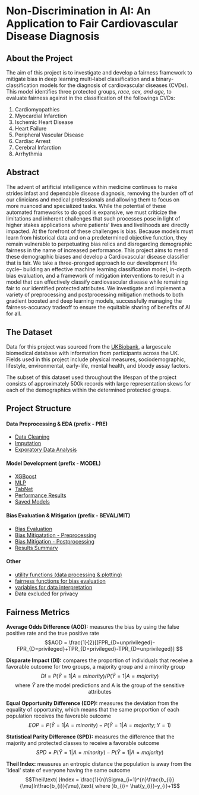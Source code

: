 # Non-Discrimination in AI: An Application to Fair Cardiovascular Disease Diagnosis


## About the Project

The aim of this project is to investigate and develop a fairness framework to mitigate bias in deep learning multi-label classification and a binary-classification models for the diagnosis of cardiovascular diseases (CVDs). This model identifies three protected groups, *race, sex, and age,* to evaluate fairness against in the classification of the followings CVDs:

  1. Cardiomyopathies
  2. Myocardial Infarction
  3. Ischemic Heart Disease
  4. Heart Failure
  5. Peripheral Vascular Disease
  6. Cardiac Arrest
  7. Cerebral Infarction
  8. Arrhythmia

## Abstract

The advent of artificial intelligence within medicine continues to make strides infast and dependable disease diagnosis, removing the burden off of our clinicians and medical professionals and allowing them to focus on more nuanced and specialized tasks. While the potential of these automated frameworks to do good is expansive, we must criticize the limitations and inherent challenges that such processes pose in light of higher stakes applications where patients’ lives and livelihoods are directly impacted. At the forefront of these challenges is bias. Because models must learn from historical data and on a predetermined objective function,
they remain vulnerable to perpetuating bias relics and disregarding demographic fairness in the name of increased performance. This project aims to mend these demographic biases and develop a Cardiovascular disease classifier that is fair. We take a three-pronged approach to our development life cycle– building an effective machine learning classification model, in-depth bias evaluation, and a framework of mitigation interventions to result in a model that can effectively classify cardiovascular disease while remaining fair to our identified protected attributes. We investigate and implement a variety of preprocessing and postprocessing mitigation
methods to both gradient boosted and deep learning models, successfully managing the fairness-accuracy tradeoff to ensure the equitable sharing of benefits of AI for all.


## The Dataset

Data for this project was sourced from the [UKBiobank](https://www.ukbiobank.ac.uk/), a largescale biomedical database with information from participants across the UK. Fields used in this project include physical measures, sociodemographic, lifestyle, environmental, early-life, mental health, and bloody assay factors.

The subset of this dataset used throughout the lifespan of the project consists of approximately 500k records with large representation skews for each of the demographics within the determined protected groups.

## Project Structure

#### Data Preprocessing & EDA (prefix - PRE)
* [Data Cleaning](https://github.com/analiseb/UB-Masters-Thesis/blob/main/PRE-data-preprocessing-alternative.ipynb)
* [Imputation](https://github.com/analiseb/UB-Masters-Thesis/blob/main/PRE_missforest_imputation.ipynb)
* [Exporatory Data Analysis](https://github.com/analiseb/UB-Masters-Thesis/blob/main/PRE_eda.ipynb)

#### Model Development (prefix - MODEL)

* [XGBoost](https://github.com/analiseb/UB-Masters-Thesis/blob/main/MODEL_Baseline_XGBoost-alternative.ipynb)
* [MLP](https://github.com/analiseb/UB-Masters-Thesis/blob/main/MODEL_mlp-alternative.ipynb)
* [TabNet](https://github.com/analiseb/UB-Masters-Thesis/blob/main/MODEL_tabnet_pytorch-alternative.ipynb)
* [Performance Results](https://github.com/analiseb/UB-Masters-Thesis/blob/main/MODEL_performance_thresholds.ipynb)
* [Saved Models](https://github.com/analiseb/UB-Masters-Thesis/tree/main/saved_models)

#### Bias Evaluation & Mitigation (prefix - BEVAL/MIT)

* [Bias Evaluation](https://github.com/analiseb/UB-Masters-Thesis/blob/main/BEVAL_bias_analysis-alternative.ipynb)
* [Bias Mitigatation - Preprocessing](https://github.com/analiseb/UB-Masters-Thesis/blob/main/MIT_preprocessing_mitigation--XGBoost_methods.ipynb)
* [Bias Mitigation - Postprocessing](https://github.com/analiseb/UB-Masters-Thesis/blob/main/MIT_postprocessing_mitigation--DL_methods_recovered.ipynb)
* [Results Summary](https://github.com/analiseb/UB-Masters-Thesis/blob/main/MIT_results_summary.ipynb)

#### Other
* [utility functions (data processing & plotting)](https://github.com/analiseb/UB-Masters-Thesis/blob/main/utilities.py)
* [fairness functions for bias evaluation ](https://github.com/analiseb/UB-Masters-Thesis/blob/main/fairness_helpers.py)
* [variables for data interpretation](https://github.com/analiseb/UB-Masters-Thesis/blob/main/global_variables.py)
* ~~Data~~ excluded for privacy 

## Fairness Metrics

**Average Odds Difference (AOD):** measures the bias by using the false positive rate and the true positive rate
    $$AOD = \frac{1}{2}[(FPR_{D=unprivileged}-FPR_{D=privileged}+TPR_{D=privileged}-TPR_{D=unprivileged}] $$
    
**Disparate Impact (DI):** compares the proportion of individuals that receive a favorable outcome for two groups, a majority group and a minority group
    $$DI = P(\hat{Y}=1 | A=minority)/P(\hat{Y}=1 | A=majority)$$
    $$\text{where }\hat{Y} \text{ are the model predictions and A is the group of the sensitive attributes}$$
    
**Equal Opportunity Difference (EOP):** measures the deviation from the equality of opportunity, which means that the same proportion of each population receives the favorable outcome
    $$EOP = P(\hat{Y}=1 | A=minority)-P(\hat{Y}=1 | A=majority; Y=1)$$
    
**Statistical Parity Difference (SPD):** measures the difference that the majority and protected classes to receive a favorable outcome
   $$SPD = P(\hat{Y}=1 | A=minority)-P(\hat{Y}=1 | A=majority)$$
   
**Theil Index:** measures an entropic distance the population is away from the 'ideal' state of everyone having the same outcome
    $$Theil\text{ }Index = \frac{1}{n}\Sigma_{i=1}^{n}\frac{b_{i}}{\mu}ln\frac{b_{i}}{\mu},\text{   where  }b_{i}= \hat{y_{i}}-y_{i}+1$$
